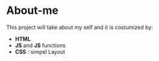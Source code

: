 # About-me

This project will take about my self and it is costumized by:

- **HTML**
- **JS** and **JS** functions
- **CSS** : simpel Layout